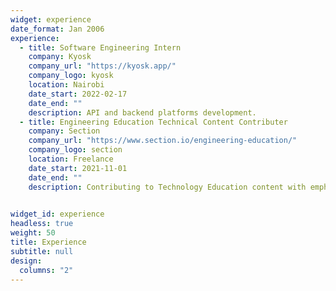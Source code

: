 ```yaml
---
widget: experience
date_format: Jan 2006
experience:
  - title: Software Engineering Intern
    company: Kyosk
    company_url: "https://kyosk.app/"
    company_logo: kyosk
    location: Nairobi
    date_start: 2022-02-17
    date_end: ""
    description: API and backend platforms development.
  - title: Engineering Education Technical Content Contributer
    company: Section
    company_url: "https://www.section.io/engineering-education/"
    company_logo: section
    location: Freelance
    date_start: 2021-11-01
    date_end: ""
    description: Contributing to Technology Education content with emphasis on Machine Learning.
  

widget_id: experience
headless: true
weight: 50
title: Experience
subtitle: null
design:
  columns: "2"
---
```

